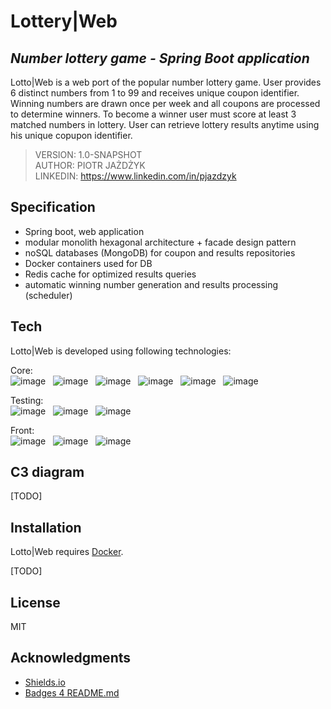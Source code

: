 # Lottery|Web
## _Number lottery game - Spring Boot application_

Lotto|Web is a web port of the popular number lottery game. User provides 6 distinct numbers from 1 to 99 and receives unique coupon identifier. Winning numbers are drawn once per week and all coupons are processed to determine winners. To become a winner user must score at least 3 matched numbers in lottery. User can retrieve lottery results anytime using his unique copupon identifier.

> VERSION: 1.0-SNAPSHOT <br>
> AUTHOR: PIOTR JAŻDŻYK <br>
> LINKEDIN: https://www.linkedin.com/in/pjazdzyk <br>

## Specification

- Spring boot, web application
- modular monolith hexagonal architecture + facade design pattern
- noSQL databases (MongoDB) for coupon and results repositories
- Docker containers used for DB
- Redis cache for optimized results queries
- automatic winning number generation and results processing (scheduler)

## Tech

Lotto|Web is developed using following technologies: <br>

Core: <br>
![image](https://img.shields.io/badge/17-Java-orange?style=for-the-badge) &nbsp;
![image](https://img.shields.io/badge/apache_maven-C71A36?style=for-the-badge&logo=apachemaven&logoColor=white) &nbsp;
![image](https://img.shields.io/badge/Spring_Boot-F2F4F9?style=for-the-badge&logo=spring) &nbsp;
![image](https://img.shields.io/badge/MongoDB-4EA94B?style=for-the-badge&logo=mongodb&logoColor=white) &nbsp;
![image](https://img.shields.io/badge/redis-%23DD0031.svg?&style=for-the-badge&logo=redis&logoColor=white) &nbsp;
![image](https://img.shields.io/badge/Docker-2CA5E0?style=for-the-badge&logo=docker&logoColor=white) &nbsp;

Testing:<br>
![image](https://img.shields.io/badge/Junit5-25A162?style=for-the-badge&logo=junit5&logoColor=white) &nbsp;
![image](https://img.shields.io/badge/Mockito-78A641?style=for-the-badge) &nbsp;
![image](https://img.shields.io/badge/Testcontainers-9B489A?style=for-the-badge) &nbsp;

Front:<br>
![image](https://img.shields.io/badge/HTML5-E34F26?style=for-the-badge&logo=html5&logoColor=white) &nbsp;
![image](https://img.shields.io/badge/CSS3-1572B6?style=for-the-badge&logo=css3&logoColor=white) &nbsp;
![image](https://img.shields.io/badge/Bootstrap-563D7C?style=for-the-badge&logo=bootstrap&logoColor=whitee) &nbsp;

## C3 diagram

[TODO]

## Installation

Lotto|Web requires [Docker](https://www.docker.com/products/docker-desktop/).

[TODO]

## License

MIT

## Acknowledgments
* [Shields.io](https://img.shields.io)
* [Badges 4 README.md](https://github.com/alexandresanlim/Badges4-README.md-Profile)

